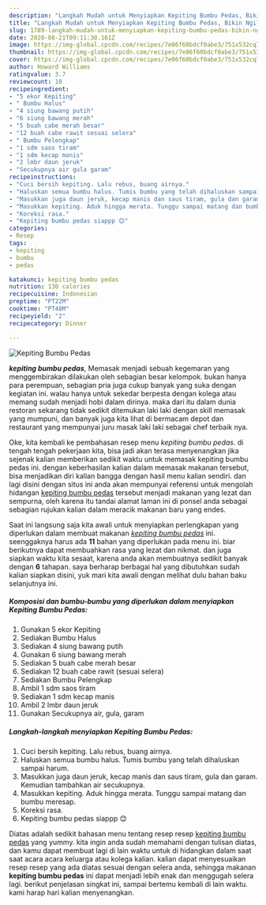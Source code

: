 ```yaml
---
description: "Langkah Mudah untuk Menyiapkan Kepiting Bumbu Pedas, Bikin Ngiler"
title: "Langkah Mudah untuk Menyiapkan Kepiting Bumbu Pedas, Bikin Ngiler"
slug: 1789-langkah-mudah-untuk-menyiapkan-kepiting-bumbu-pedas-bikin-ngiler
date: 2020-08-21T09:11:30.161Z
image: https://img-global.cpcdn.com/recipes/7e06f60bdcf0abe3/751x532cq70/kepiting-bumbu-pedas-foto-resep-utama.jpg
thumbnail: https://img-global.cpcdn.com/recipes/7e06f60bdcf0abe3/751x532cq70/kepiting-bumbu-pedas-foto-resep-utama.jpg
cover: https://img-global.cpcdn.com/recipes/7e06f60bdcf0abe3/751x532cq70/kepiting-bumbu-pedas-foto-resep-utama.jpg
author: Howard Williams
ratingvalue: 3.7
reviewcount: 10
recipeingredient:
- "5 ekor Kepiting"
- " Bumbu Halus"
- "4 siung bawang putih"
- "6 siung bawang merah"
- "5 buah cabe merah besar"
- "12 buah cabe rawit sesuai selera"
- " Bumbu Pelengkap"
- "1 sdm saos tiram"
- "1 sdm kecap manis"
- "2 lmbr daun jeruk"
- "Secukupnya air gula garam"
recipeinstructions:
- "Cuci bersih kepiting. Lalu rebus, buang airnya."
- "Haluskan semua bumbu halus. Tumis bumbu yang telah dihaluskan sampai harum."
- "Masukkan juga daun jeruk, kecap manis dan saus tiram, gula dan garam. Kemudian tambahkan air secukupnya."
- "Masukkan kepiting. Aduk hingga merata. Tunggu sampai matang dan bumbu meresap."
- "Koreksi rasa."
- "Kepiting bumbu pedas siappp 😊"
categories:
- Resep
tags:
- kepiting
- bumbu
- pedas

katakunci: kepiting bumbu pedas 
nutrition: 130 calories
recipecuisine: Indonesian
preptime: "PT22M"
cooktime: "PT48M"
recipeyield: "2"
recipecategory: Dinner

---
```



![Kepiting Bumbu Pedas](https://img-global.cpcdn.com/recipes/7e06f60bdcf0abe3/751x532cq70/kepiting-bumbu-pedas-foto-resep-utama.jpg)

<b><i>kepiting bumbu pedas</i></b>, Memasak menjadi sebuah kegemaran yang menggembirakan dilakukan oleh sebagian besar kelompok. bukan hanya para perempuan, sebagian pria juga cukup banyak yang suka dengan kegiatan ini. walau hanya untuk sekedar berpesta dengan kolega atau memang sudah menjadi hobi dalam dirinya. maka dari itu dalam dunia restoran sekarang tidak sedikit ditemukan laki laki dengan skill memasak yang mumpuni, dan banyak juga kita lihat di bermacam depot dan restaurant yang mempunyai juru masak laki laki sebagai chef terbaik nya.

Oke, kita kembali ke pembahasan resep menu <i>kepiting bumbu pedas</i>. di tengah tengah pekerjaan kita, bisa jadi akan terasa menyenangkan jika sejenak kalian memberikan sedikit waktu untuk memasak kepiting bumbu pedas ini. dengan keberhasilan kalian dalam memasak makanan tersebut, bisa menjadikan diri kalian bangga dengan hasil menu kalian sendiri. dan lagi disini dengan situs ini anda akan mempunyai referensi untuk mengolah hidangan <u>kepiting bumbu pedas</u> tersebut menjadi makanan yang lezat dan sempurna, oleh karena itu tandai alamat laman ini di ponsel anda sebagai sebagian rujukan kalian dalam meracik makanan baru yang endes.




Saat ini langsung saja kita awali untuk menyiapkan perlengkapan yang diperlukan dalam membuat makanan <u><i>kepiting bumbu pedas</i></u> ini. seenggaknya harus ada <b>11</b> bahan yang diperlukan pada menu ini. biar berikutnya dapat membuahkan rasa yang lezat dan nikmat. dan juga siapkan waktu kita sesaat, karena anda akan membuatnya sedikit banyak dengan <b>6</b> tahapan. saya berharap berbagai hal yang dibutuhkan sudah kalian siapkan disini, yuk mari kita awali dengan melihat dulu bahan baku selanjutnya ini.

<!--inarticleads1-->

##### Komposisi dan bumbu-bumbu yang diperlukan dalam menyiapkan Kepiting Bumbu Pedas:

1. Gunakan 5 ekor Kepiting
1. Sediakan  Bumbu Halus
1. Sediakan 4 siung bawang putih
1. Gunakan 6 siung bawang merah
1. Sediakan 5 buah cabe merah besar
1. Sediakan 12 buah cabe rawit (sesuai selera)
1. Sediakan  Bumbu Pelengkap
1. Ambil 1 sdm saos tiram
1. Sediakan 1 sdm kecap manis
1. Ambil 2 lmbr daun jeruk
1. Gunakan Secukupnya air, gula, garam




<!--inarticleads2-->

##### Langkah-langkah menyiapkan Kepiting Bumbu Pedas:

1. Cuci bersih kepiting. Lalu rebus, buang airnya.
1. Haluskan semua bumbu halus. Tumis bumbu yang telah dihaluskan sampai harum.
1. Masukkan juga daun jeruk, kecap manis dan saus tiram, gula dan garam. Kemudian tambahkan air secukupnya.
1. Masukkan kepiting. Aduk hingga merata. Tunggu sampai matang dan bumbu meresap.
1. Koreksi rasa.
1. Kepiting bumbu pedas siappp 😊




Diatas adalah sedikit bahasan menu tentang resep resep <u>kepiting bumbu pedas</u> yang yummy. kita ingin anda sudah memahami dengan tulisan diatas, dan kamu dapat membuat lagi di lain waktu untuk di hidangkan dalam saat saat acara acara keluarga atau kolega kalian. kalian dapat menyesuaikan resep resep yang ada diatas sesuai dengan selera anda, sehingga makanan <b>kepiting bumbu pedas</b> ini dapat menjadi lebih enak dan menggugah selera lagi. berikut penjelasan singkat ini, sampai bertemu kembali di lain waktu. kami harap hari kalian menyenangkan.
